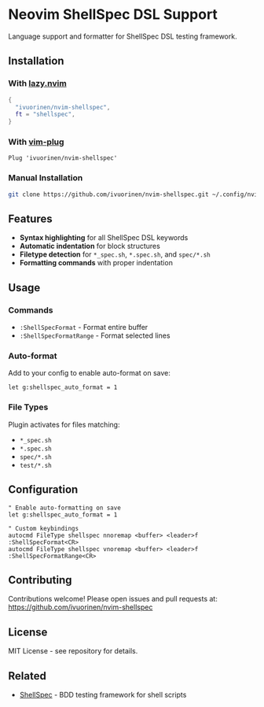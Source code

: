 # Neovim ShellSpec DSL Support

Language support and formatter for ShellSpec DSL testing framework.

## Installation

### With [lazy.nvim](https://github.com/folke/lazy.nvim)

```lua
{
  "ivuorinen/nvim-shellspec",
  ft = "shellspec",
}
```

### With [vim-plug](https://github.com/junegunn/vim-plug)

```vim
Plug 'ivuorinen/nvim-shellspec'
```

### Manual Installation

```bash
git clone https://github.com/ivuorinen/nvim-shellspec.git ~/.config/nvim/pack/plugins/start/nvim-shellspec
```

## Features

- **Syntax highlighting** for all ShellSpec DSL keywords
- **Automatic indentation** for block structures
- **Filetype detection** for `*_spec.sh`, `*.spec.sh`, and `spec/*.sh`
- **Formatting commands** with proper indentation

## Usage

### Commands

- `:ShellSpecFormat` - Format entire buffer
- `:ShellSpecFormatRange` - Format selected lines

### Auto-format

Add to your config to enable auto-format on save:

```vim
let g:shellspec_auto_format = 1
```

### File Types

Plugin activates for files matching:

- `*_spec.sh`
- `*.spec.sh`
- `spec/*.sh`
- `test/*.sh`

## Configuration

```vim
" Enable auto-formatting on save
let g:shellspec_auto_format = 1

" Custom keybindings
autocmd FileType shellspec nnoremap <buffer> <leader>f :ShellSpecFormat<CR>
autocmd FileType shellspec vnoremap <buffer> <leader>f :ShellSpecFormatRange<CR>
```

## Contributing

Contributions welcome! Please open issues and pull requests at:
<https://github.com/ivuorinen/nvim-shellspec>

## License

MIT License - see repository for details.

## Related

- [ShellSpec](https://github.com/shellspec/shellspec) - BDD testing framework for shell scripts
